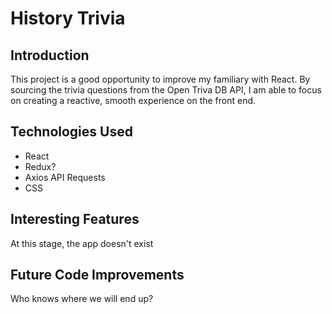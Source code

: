 # History Trivia

## Introduction
This project is a good opportunity to improve my familiary with React. By sourcing the trivia questions from the Open Triva DB API, I am able to focus on creating a reactive, smooth experience on the front end.

## Technologies Used

* React
* Redux?
* Axios API Requests
* CSS

## Interesting Features
At this stage, the app doesn't exist

## Future Code Improvements
Who knows where we will end up?